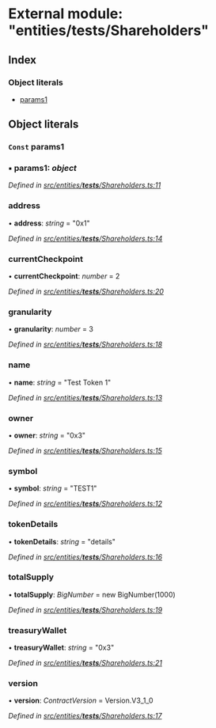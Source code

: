 # External module: "entities/**tests**/Shareholders"

## Index

### Object literals

- [params1](_entities___tests___shareholders_.md#const-params1)

## Object literals

### `Const` params1

### ▪ **params1**: _object_

_Defined in [src/entities/**tests**/Shareholders.ts:11](https://github.com/PolymathNetwork/polymath-sdk/blob/d80c6e9/src/entities/__tests__/Shareholders.ts#L11)_

### address

• **address**: _string_ = "0x1"

_Defined in [src/entities/**tests**/Shareholders.ts:14](https://github.com/PolymathNetwork/polymath-sdk/blob/d80c6e9/src/entities/__tests__/Shareholders.ts#L14)_

### currentCheckpoint

• **currentCheckpoint**: _number_ = 2

_Defined in [src/entities/**tests**/Shareholders.ts:20](https://github.com/PolymathNetwork/polymath-sdk/blob/d80c6e9/src/entities/__tests__/Shareholders.ts#L20)_

### granularity

• **granularity**: _number_ = 3

_Defined in [src/entities/**tests**/Shareholders.ts:18](https://github.com/PolymathNetwork/polymath-sdk/blob/d80c6e9/src/entities/__tests__/Shareholders.ts#L18)_

### name

• **name**: _string_ = "Test Token 1"

_Defined in [src/entities/**tests**/Shareholders.ts:13](https://github.com/PolymathNetwork/polymath-sdk/blob/d80c6e9/src/entities/__tests__/Shareholders.ts#L13)_

### owner

• **owner**: _string_ = "0x3"

_Defined in [src/entities/**tests**/Shareholders.ts:15](https://github.com/PolymathNetwork/polymath-sdk/blob/d80c6e9/src/entities/__tests__/Shareholders.ts#L15)_

### symbol

• **symbol**: _string_ = "TEST1"

_Defined in [src/entities/**tests**/Shareholders.ts:12](https://github.com/PolymathNetwork/polymath-sdk/blob/d80c6e9/src/entities/__tests__/Shareholders.ts#L12)_

### tokenDetails

• **tokenDetails**: _string_ = "details"

_Defined in [src/entities/**tests**/Shareholders.ts:16](https://github.com/PolymathNetwork/polymath-sdk/blob/d80c6e9/src/entities/__tests__/Shareholders.ts#L16)_

### totalSupply

• **totalSupply**: _BigNumber_ = new BigNumber(1000)

_Defined in [src/entities/**tests**/Shareholders.ts:19](https://github.com/PolymathNetwork/polymath-sdk/blob/d80c6e9/src/entities/__tests__/Shareholders.ts#L19)_

### treasuryWallet

• **treasuryWallet**: _string_ = "0x3"

_Defined in [src/entities/**tests**/Shareholders.ts:21](https://github.com/PolymathNetwork/polymath-sdk/blob/d80c6e9/src/entities/__tests__/Shareholders.ts#L21)_

### version

• **version**: _ContractVersion_ = Version.V3_1_0

_Defined in [src/entities/**tests**/Shareholders.ts:17](https://github.com/PolymathNetwork/polymath-sdk/blob/d80c6e9/src/entities/__tests__/Shareholders.ts#L17)_

